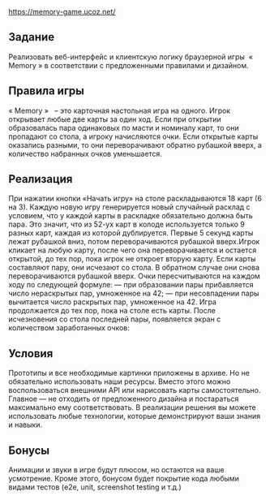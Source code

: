 https://memory-game.ucoz.net/

## Задание

Реализовать веб-интерфейс и клиентскую логику браузерной игры ​ « ​ Memory​ » в
соответствии с предложенными правилами и дизайном.

## Правила игры

«​ Memory​ » ​ ​ – это карточная настольная игра на одного. Игрок открывает любые две
карты за один ход. Если при открытии образовалась пара одинаковых по масти и
номиналу карт, то они пропадают со стола, а игроку начисляются очки. Если открытые
карты оказались разными, то они переворачивают обратно рубашкой вверх, а
количество набранных очков уменьшается.

## Реализация

При нажатии кнопки «Начать игру» на столе раскладываются 18 карт (6 на 3). Каждую
новую игру генерируется новый случайный расклад с условием, что у каждой карты в
раскладке обязательно должна быть пара. Это значит, что из 52-ух карт в колоде
используется только 9 разных карт, каждая из которой дублируется. Первые 5 секунд
карты лежат рубашкой вниз, потом переворачиваются рубашкой вверх.Игрок кликает на 
любую карту, после чего она переворачивается и остается открытой,
до тех пор, пока игрок не откроет вторую карту. Если карты составляют пару, они
исчезают со стола. В обратном случае они снова переворачиваются рубашкой вверх.
Очки пересчитываются на каждом ходу по следующей формуле:
— при образовании пары прибавляется число нераскрытых пар, умноженное на 42;
— при несовпадении пары вычитается число раскрытых пар, умноженное на 42.
Игра продолжается до тех пор, пока на столе есть карты. После исчезновения со стола
последней пары, появляется экран с количеством заработанных очков:

## Условия

Прототипы и все необходимые картинки приложены в архиве. Но не обязательно
использовать наши ресурсы. Вместо этого можно воспользоваться внешними API или
нарисовать карты самостоятельно. Главное — не отходить от предложенного дизайна
и постараться максимально ему соответствовать.
В реализации решения вы можете использовать любые технологии, которые
демонстрируют ваши знания и навыки.

## Бонусы

Анимации и звуки в игре будут плюсом, но остаются на ваше усмотрение.
Кроме этого, бонусом будет покрытие кода любыми видами тестов (e2e, unit,
screenshot testing и т.д.)
